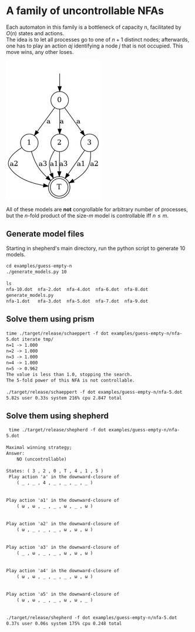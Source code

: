 
# A family of uncontrollable NFAs

Each automaton in this family is a bottleneck of capacity n, facilitated by $O(n)$ states and actions.  
The idea is to let all processes go to one of $n+1$ distinct nodes; afterwards, one has to play an action $aj$
identifying a node $j$ that is not occupied. This move wins, any other loses.

![nfa for N=2](nfa-2.png)

All of these models are **not** congrollable for arbitrary number of processes, but the $n$-fold product of the size-$m$ model is controllable iff $n\le m$.

## Generate model files

Starting in shepherd's main directory, run the python script to generate 10 models.

```console
cd examples/guess-empty-n 
./generate_models.py 10

ls
nfa-10.dot  nfa-2.dot  nfa-4.dot  nfa-6.dot  nfa-8.dot  generate_models.py
nfa-1.dot   nfa-3.dot  nfa-5.dot  nfa-7.dot  nfa-9.dot
```

## Solve them using prism

```console
time ./target/release/schaeppert -f dot examples/guess-empty-n/nfa-5.dot iterate tmp/
n=1 -> 1.000
n=2 -> 1.000
n=3 -> 1.000
n=4 -> 1.000
n=5 -> 0.962
The value is less than 1.0, stopping the search.
The 5-fold power of this NFA is not controllable.

./target/release/schaeppert -f dot examples/guess-empty-n/nfa-5.dot    5.82s user 0.33s system 216% cpu 2.847 total
```


## Solve them using shepherd


```console
 time ./target/release/shepherd -f dot examples/guess-empty-n/nfa-5.dot 

Maximal winning strategy;
Answer:
	NO (uncontrollable)

States: ( 3 , 2 , 0 , T , 4 , 1 , 5 )
 Play action 'a' in the downward-closure of
	( _ , _ , 4 , _ , _ , _ , _ )


Play action 'a1' in the downward-closure of
	( ω , ω , _ , _ , ω , _ , ω )


Play action 'a2' in the downward-closure of
	( ω , _ , _ , _ , ω , ω , ω )


Play action 'a3' in the downward-closure of
	( _ , ω , _ , _ , ω , ω , ω )


Play action 'a4' in the downward-closure of
	( ω , ω , _ , _ , _ , ω , ω )


Play action 'a5' in the downward-closure of
	( ω , ω , _ , _ , ω , ω , _ )


./target/release/shepherd -f dot examples/guess-empty-n/nfa-5.dot  0.37s user 0.06s system 175% cpu 0.248 total
```

